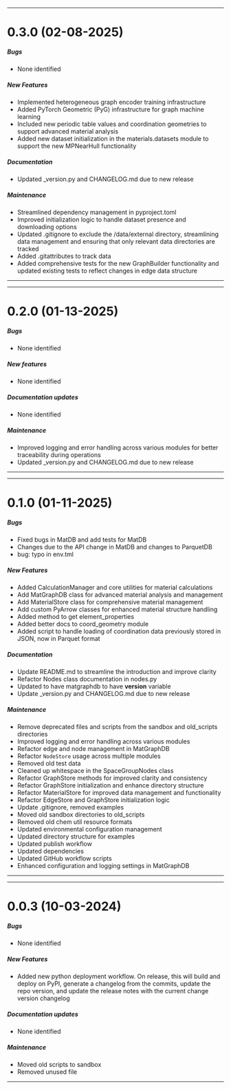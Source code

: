 
___

# 0.3.0 (02-08-2025)

##### Bugs
- None identified

##### New Features
- Implemented heterogeneous graph encoder training infrastructure
- Added PyTorch Geometric (PyG) infrastructure for graph machine learning
- Included new periodic table values and coordination geometries to support advanced material analysis
- Added new dataset initialization in the materials.datasets module to support the new MPNearHull functionality

##### Documentation
- Updated _version.py and CHANGELOG.md due to new release

##### Maintenance
- Streamlined dependency management in pyproject.toml
- Improved initialization logic to handle dataset presence and downloading options
- Updated .gitignore to exclude the /data/external directory, streamlining data management and ensuring that only relevant data directories are tracked
- Added .gitattributes to track data
- Added comprehensive tests for the new GraphBuilder functionality and updated existing tests to reflect changes in edge data structure

___

___

# 0.2.0 (01-13-2025)

##### Bugs
- None identified
##### New features
- None identified
##### Documentation updates
- None identified
##### Maintenance
- Improved logging and error handling across various modules for better traceability during operations
- Updated _version.py and CHANGELOG.md due to new release

___

___

# 0.1.0 (01-11-2025)

##### Bugs
- Fixed bugs in MatDB and add tests for MatDB
- Changes due to the API change in MatDB and changes to ParquetDB
- bug: typo in env.tml

##### New Features
- Added CalculationManager and core utilities for material calculations
- Add MatGraphDB class for advanced material analysis and management
- Add MaterialStore class for comprehensive material management
- Add custom PyArrow classes for enhanced material structure handling
- Added method to get element_properties
- Added better docs to coord_geometry module
- Added script to handle loading of coordination data previously stored in JSON, now in Parquet format

##### Documentation
- Update README.md to streamline the introduction and improve clarity
- Refactor Nodes class documentation in nodes.py
- Updated to have matgraphdb to have __version__ variable
- Update _version.py and CHANGELOG.md due to new release

##### Maintenance
- Remove deprecated files and scripts from the sandbox and old_scripts directories
- Improved logging and error handling across various modules
- Refactor edge and node management in MatGraphDB
- Refactor `NodeStore` usage across multiple modules
- Removed old test data
- Cleaned up whitespace in the SpaceGroupNodes class
- Refactor GraphStore methods for improved clarity and consistency
- Refactor GraphStore initialization and enhance directory structure
- Refactor MaterialStore for improved data management and functionality
- Refactor EdgeStore and GraphStore initialization logic
- Update .gitignore, removed examples
- Moved old sandbox directories to old_scripts
- Removed old chem util resource formats
- Updated environmental configuration management 
- Updated directory structure for examples
- Updated publish workflow
- Updated dependencies
- Updated GitHub workflow scripts
- Enhanced configuration and logging settings in MatGraphDB

___

___

# 0.0.3 (10-03-2024)

##### Bugs
- None identified
##### New Features
- Added new python deployment workflow. On release, this will build and deploy on PyPI, generate a changelog from the commits, update the repo version, and update the release notes with the current change version changelog
##### Documentation updates
- None identified
##### Maintenance
- Moved old scripts to sandbox
- Removed unused file

___
